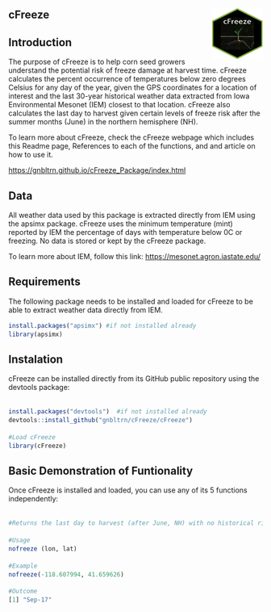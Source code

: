 
<!-- README.md is generated from README.Rmd. Please edit that file -->

## cFreeze <img src="docs/logo.png" align="right" width="100" height="100" />

<!-- badges: start -->
<!-- badges: end -->

## Introduction

The purpose of cFreeze is to help corn seed growers understand the
potential risk of freeze damage at harvest time. cFreeze calculates the
percent occurrence of temperatures below zero degrees Celsius for any
day of the year, given the GPS coordinates for a location of interest
and the last 30-year historical weather data extracted from Iowa
Environmental Mesonet (IEM) closest to that location. cFreeze also
calculates the last day to harvest given certain levels of freeze risk
after the summer months (June) in the northern hemisphere (NH).

To learn more about cFreeze, check the cFreeze webpage which includes
this Readme page, References to each of the functions, and and article
on how to use it.

<https://gnbltrn.github.io/cFreeze_Package/index.html>

## Data

All weather data used by this package is extracted directly from IEM
using the apsimx package. cFreeze uses the minimum temperature (mint)
reported by IEM the percentage of days with temperature below 0C or
freezing. No data is stored or kept by the cFreeze package.

To learn more about IEM, follow this link:
<https://mesonet.agron.iastate.edu/>

## Requirements

The following package needs to be installed and loaded for cFreeze to be
able to extract weather data directly from IEM.

``` r
install.packages("apsimx") #if not installed already
library(apsimx)
```

## Instalation

cFreeze can be installed directly from its GitHub public repository
using the devtools package:

``` r

install.packages("devtools")  #if not installed already
devtools::install_github("gnbltrn/cFreeze/cFreeze")

#Load cFreeze
library(cFreeze)
```

## Basic Demonstration of Funtionality

Once cFreeze is installed and loaded, you can use any of its 5 functions
independently:

``` r

#Returns the last day to harvest (after June, NH) with no historical risk of freezing.

#Usage
nofreeze (lon, lat)

#Example
nofreeze(-118.607994, 41.659626)

#Outcome
[1] "Sep-17"
```
